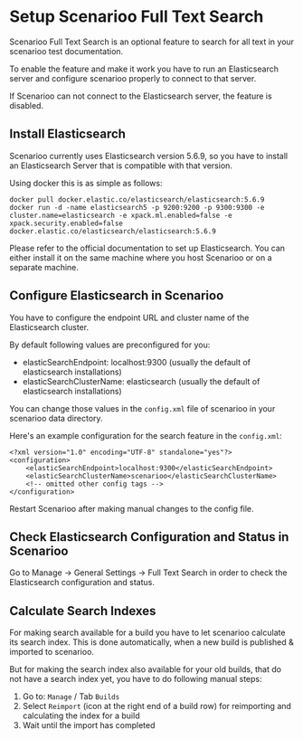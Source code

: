 # Setup Scenarioo Full Text Search

Scenarioo Full Text Search is an optional feature to search for all text in your scenarioo test documentation.

To enable the feature and make it work you have to run an Elasticsearch server and configure scenarioo properly to connect to that server.

If Scenarioo can not connect to the Elasticsearch server, the feature is disabled.

## Install Elasticsearch

Scenarioo currently uses Elasticsearch version 5.6.9, so you have to install an Elasticsearch Server that is compatible with that version.

Using docker this is as simple as follows:
```
docker pull docker.elastic.co/elasticsearch/elasticsearch:5.6.9
docker run -d -name elasticsearch5 -p 9200:9200 -p 9300:9300 -e cluster.name=elasticsearch -e xpack.ml.enabled=false -e xpack.security.enabled=false docker.elastic.co/elasticsearch/elasticsearch:5.6.9 
```

Please refer to the official documentation to set up Elasticsearch. 
You can either install it on the same machine where you host Scenarioo or on a separate machine.

## Configure Elasticsearch in Scenarioo

You have to configure the endpoint URL and cluster name of the Elasticsearch cluster.

By default following values are preconfigured for you:
* elasticSearchEndpoint: localhost:9300 (usually the default of elasticsearch installations)
* elasticSearchClusterName: elasticsearch (usually the default of elasticsearch installations)

You can change those values in the `config.xml` file of scenarioo in your scenarioo data directory.

Here's an example configuration for the search feature in the `config.xml`:

```
<?xml version="1.0" encoding="UTF-8" standalone="yes"?>
<configuration>
    <elasticSearchEndpoint>localhost:9300</elasticSearchEndpoint>
    <elasticSearchClusterName>scenarioo</elasticSearchClusterName>
    <!-- omitted other config tags -->
</configuration>
```

Restart Scenarioo after making manual changes to the config file.

## Check Elasticsearch Configuration and Status in Scenarioo

Go to Manage -> General Settings -> Full Text Search in order to 
check the Elasticsearch configuration and status.

## Calculate Search Indexes 

For making search available for a build you have to let scenarioo calculate its search index. This is done automatically, when a new build is published & imported to scenarioo.

But for making the search index also available for your old builds, that do not have a search index yet, you have to do following manual steps:

1. Go to: `Manage` / Tab `Builds`
2. Select `Reimport` (icon at the right end of a build row) for reimporting and calculating the index for a build
3. Wait until the import has completed

